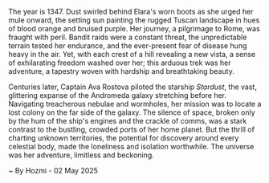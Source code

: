 
The year is 1347.  Dust swirled behind Elara's worn boots as she urged her mule onward, the setting sun painting the rugged Tuscan landscape in hues of blood orange and bruised purple.  Her journey, a pilgrimage to Rome, was fraught with peril.  Bandit raids were a constant threat,  the unpredictable terrain tested her endurance, and the ever-present fear of disease hung heavy in the air. Yet, with each crest of a hill revealing a new vista, a sense of exhilarating freedom washed over her; this arduous trek was her adventure, a tapestry woven with hardship and breathtaking beauty.

Centuries later, Captain Ava Rostova piloted the starship *Stardust*, the vast, glittering expanse of the Andromeda galaxy stretching before her.  Navigating treacherous nebulae and wormholes, her mission was to locate a lost colony on the far side of the galaxy. The silence of space, broken only by the hum of the ship's engines and the crackle of comms, was a stark contrast to the bustling, crowded ports of her home planet.  But the thrill of charting unknown territories, the potential for discovery around every celestial body, made the loneliness and isolation worthwhile. The universe was her adventure, limitless and beckoning.

~ By Hozmi - 02 May 2025
